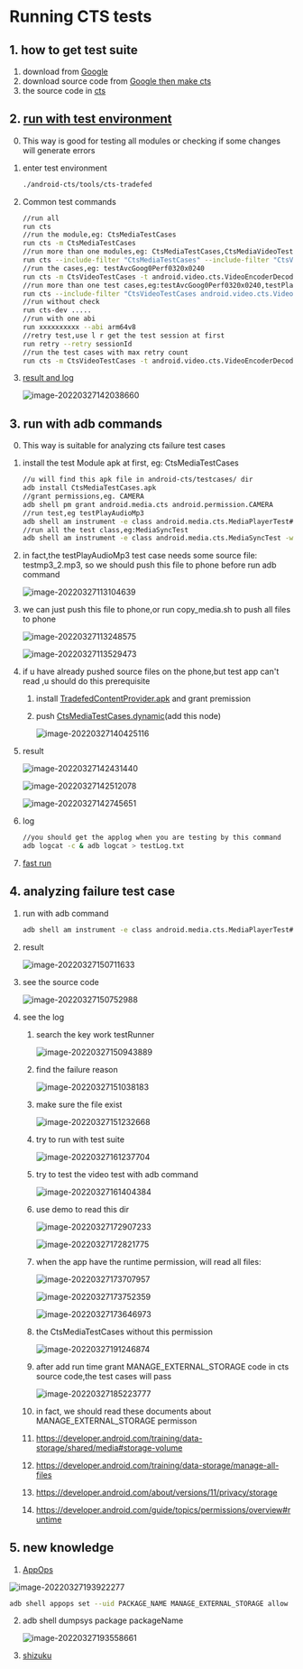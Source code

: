 # Running CTS tests

## 1. how to get test suite

1. download from [Google](https://source.android.com/compatibility/cts/downloads)
2. download source code from [Google then make cts](https://github.com/CatLittleLazy/videoCodec/blob/main/android.md)
2. the source code in [cts](https://cs.android.com/android/platform/superproject/+/master:cts/)

## 2. [run with test environment](https://source.android.com/compatibility/cts/run)

0. This way is good for testing all modules or checking if some changes will generate errors

1. enter test environment

   ```sh
   ./android-cts/tools/cts-tradefed
   ```

2. Common test commands
   
   ```sh
   //run all
   run cts
   //run the module,eg: CtsMediaTestCases
   run cts -m CtsMediaTestCases
   //run more than one modules,eg: CtsMediaTestCases,CtsMediaVideoTestCases
   run cts --include-filter "CtsMediaTestCases" --include-filter "CtsVideoTestCases"
   //run the cases,eg: testAvcGoog0Perf0320x0240
   run cts -m CtsVideoTestCases -t android.video.cts.VideoEncoderDecoderTest#testAvcGoog0Perf0320x0240
   //run more than one test cases,eg:testAvcGoog0Perf0320x0240,testPlayAudioMp3
   run cts --include-filter "CtsVideoTestCases android.video.cts.VideoEncoderDecoderTest#testAvcGoog0Perf0320x0240" --include-filte "CtsMediaTestCases android.media.cts.testPlayAudioMp3#testPlayAudioMp3"
   //run without check
   run cts-dev .....
   //run with one abi
   run xxxxxxxxxx --abi arm64v8
   //retry test,use l r get the test session at first
   run retry --retry sessionId
   //run the test cases with max retry count
   run cts -m CtsVideoTestCases -t android.video.cts.VideoEncoderDecoderTest#testAvcGoog0Perf0320x0240 --retry-strategy ITERATIONS --max-testcase-run-count 10
   ```
   
3. [result and log](https://source.android.com/compatibility/cts/interpret)

   ![image-20220327142038660](Cts.assets/image-20220327142038660.png)


## 3. run with adb commands

0. This way is suitable for analyzing cts failure test cases

1. install the test Module apk at first, eg: CtsMediaTestCases

   ```sh
   //u will find this apk file in android-cts/testcases/ dir
   adb install CtsMediaTestCases.apk
   //grant permissions,eg. CAMERA
   adb shell pm grant android.media.cts android.permission.CAMERA
   //run test,eg testPlayAudioMp3
   adb shell am instrument -e class android.media.cts.MediaPlayerTest#testPlayAudioMp3 -w android.media.cts/androidx.test.runner.AndroidJUnitRunner
   //run all the test class,eg:MediaSyncTest
   adb shell am instrument -e class android.media.cts.MediaSyncTest -w android.media.cts/androidx.test.runner.AndroidJUnitRunner
   ```

2. in fact,the testPlayAudioMp3 test case needs some source file: testmp3_2.mp3, so we should push this file to phone before run adb command

   ![image-20220327113104639](Cts.assets/image-20220327113104639.png)

3. we can just push this file to phone,or run copy_media.sh to push all files to phone

   ![image-20220327113248575](Cts.assets/image-20220327113248575.png)

   ![image-20220327113529473](Cts.assets/image-20220327113529473.png)

4. if u have already pushed source files on the phone,but test app can't read ,u should do this prerequisite

   1. install [TradefedContentProvider.apk](https://github.com/CatLittleLazy/videoCodec/tree/main/cts/CtsMediaTestCases) and grant premission

   2. push [CtsMediaTestCases.dynamic](https://github.com/CatLittleLazy/videoCodec/blob/main/cts/CtsMediaTestCases/CtsMediaTestCases.dynamic)(add this node)

      ![image-20220327140425116](Cts.assets/image-20220327140425116.png)
   
5. result

   ![image-20220327142431440](Cts.assets/image-20220327142431440.png)

   ![image-20220327142512078](Cts.assets/image-20220327142512078.png)

   ![image-20220327142745651](Cts.assets/image-20220327142745651.png)

6. log

   ```sh
   //you should get the applog when you are testing by this command 
   adb logcat -c & adb logcat > testLog.txt
   ```
   
7. [fast run](https://github.com/CatLittleLazy/videoCodec/tree/main/note/cts/FastTest)

## 4. analyzing failure test case

1. run with adb command

   ```sh
   adb shell am instrument -e class android.media.cts.MediaPlayerTest#testPlayAudioMp3 -w android.media.cts/androidx.test.runner.AndroidJUnitRunner
   ```
   
2. result

   ![image-20220327150711633](Cts.assets/image-20220327150711633.png)

3. see the source code

   ![image-20220327150752988](Cts.assets/image-20220327150752988.png)

4. see the log

   1. search the key work testRunner

      ![image-20220327150943889](Cts.assets/image-20220327150943889.png)

   2. find the failure reason

      ![image-20220327151038183](Cts.assets/image-20220327151038183.png)

   3. make sure the file exist

      ![image-20220327151232668](Cts.assets/image-20220327151232668.png)

   4. try to run with test suite

      ![image-20220327161237704](Cts.assets/image-20220327161237704.png)

   5. try to test the video test with adb command

      ![image-20220327161404384](Cts.assets/image-20220327161404384.png)

   6. use demo to read this dir

      ![image-20220327172907233](Cts.assets/image-20220327172907233.png)

      ![image-20220327172821775](Cts.assets/image-20220327172821775.png)

   7. when the app have the runtime permission, will read all files:

      ![image-20220327173707957](Cts.assets/image-20220327173707957.png)

      ![image-20220327173752359](Cts.assets/image-20220327173752359.png)

      ![image-20220327173646973](Cts.assets/image-20220327173646973.png)

   8. the CtsMediaTestCases  without this permission

      ![image-20220327191246874](Cts.assets/image-20220327191246874.png)

   9. after add run time grant MANAGE_EXTERNAL_STORAGE code in cts source code,the test cases will pass

      ![image-20220327185223777](Cts.assets/image-20220327185223777.png)
   
   10.  in fact, we should read these documents about MANAGE_EXTERNAL_STORAGE permisson
   
      1. https://developer.android.com/training/data-storage/shared/media#storage-volume
      2. https://developer.android.com/training/data-storage/manage-all-files
      3. https://developer.android.com/about/versions/11/privacy/storage
      4. https://developer.android.com/guide/topics/permissions/overview#runtime

## 5. new knowledge

1.  [AppOps](https://developer.android.com/guide/topics/permissions/overview#runtime)

   ![image-20220327193922277](Cts.assets/image-20220327193922277.png)

   ```sh
   adb shell appops set --uid PACKAGE_NAME MANAGE_EXTERNAL_STORAGE allow
   ```

2. adb shell dumpsys package packageName

   ![image-20220327193558661](Cts.assets/image-20220327193558661.png)

3. [shizuku](https://shizuku.rikka.app/zh-hant/)

